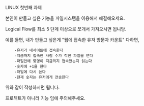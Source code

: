 
LINUX 첫번째 과제

본인이 만들고 싶은 기능을 파일시스템을 이용해서 해결해오세요. 

Logical Flow를 최소 5 단계 이상으로 쪼개서 가져오시면 됩니당.

예를 들면, 내가 만들고 싶은게 "웹에 접속한 유저 방문자 카운트" 다하면,

        -유저가 내사이트에 접속한다
        -지금까지 접속한 사람 수가 적힌 파일을 연다
        -파일안에 몇명이 지금까지 접속했는지 읽는다
        -숫자에 +1을 한다
        -파일에 다시 쓴다
        -현재 숫자는 유저에게 전송한다

위와 같이 작성하시면 됩니다.

프로젝트가 아니라 기능 임에 주의해주세요.

